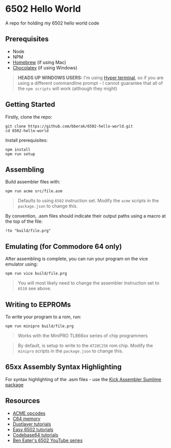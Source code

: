 # 6502 Hello World

A repo for holding my 6502 hello world code

## Prerequisites

- Node
- NPM
- [Homebrew](https://brew.sh/) (if using Mac)
- [Chocolatey](https://chocolatey.org/) (if using Windows)

> **HEADS UP WINDOWS USERS:** I'm using [Hyper terminal](https://hyper.is/), so if you are using a different commandline prompt - I cannot guarantee that all of the `npm scripts` will work (although they might)

## Getting Started

Firstly, clone the repo:

```
git clone https://github.com/bberak/6502-hello-world.git
cd 6502-hello-world
```

Install prerequisites:

```
npm install
npm run setup
```

## Assembling

Build assembler files with:

```
npm run acme src/file.asm
```

> Defaults to using `6502` instruction set. Modify the `acme` scripts in the `package.json` to change this.

By convention, .asm files should indicate their output paths using a macro at the top of the file:

```
!to "build/file.prg"
```

## Emulating (for Commodore 64 only)

After assembling is complete, you can run your program on the vice emulator using:

```
npm run vice build/file.prg
```

> You will most likely need to change the assembler instruction set to `6510` see above.

## Writing to EEPROMs 

To write your program to a rom, run:

```
npm run minipro build/file.prg
```

> Works with the MiniPRO TL866xx series of chip programmers

> By default, is setup to write to the `AT28C256` rom chip. Modify the `minipro` scripts in the `package.json` to change this.

## 65xx Assembly Syntax Highlighting

For syntax highlighting of the .asm files - use the [Kick Assembler Sumlime package](https://packagecontrol.io/packages/Kick%20Assembler%20(C64))

## Resources

- [ACME opcodes](http://www.cbmhardware.de/show.php?r=14&id=7)
- [C64 memory](https://dustlayer.com/c64-architecture/2013/4/13/ram-under-rom)
- [Dustlayer tutorials](https://dustlayer.com/c64-coding-tutorials/2013/2/17/a-simple-c64-intro)
- [Easy 6502 tutorials](https://skilldrick.github.io/easy6502/)
- [Codebase64 tutorials](https://codebase64.org/doku.php?id=base:machine_language_tutorial)
- [Ben Eater's 6502 YouTube series](https://www.youtube.com/watch?v=LnzuMJLZRdU&list=PLowKtXNTBypFbtuVMUVXNR0z1mu7dp7eH)




